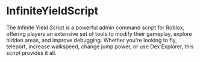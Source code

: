 # InfiniteYieldScript
The Infinite Yield Script is a powerful admin command script for Roblox, offering players an extensive set of tools to modify their gameplay, explore hidden areas, and improve debugging. Whether you're looking to fly, teleport, increase walkspeed, change jump power, or use Dex Explorer, this script provides it all.  
